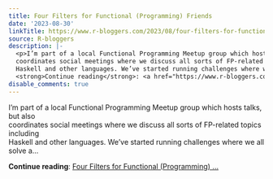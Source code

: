 ```yaml
---
title: Four Filters for Functional (Programming) Friends
date: '2023-08-30'
linkTitle: https://www.r-bloggers.com/2023/08/four-filters-for-functional-programming-friends/
source: R-bloggers
description: |-
  <p>I’m part of a local Functional Programming Meetup group which hosts talks, but also<br />
  coordinates social meetings where we discuss all sorts of FP-related topics including<br />
  Haskell and other languages. We’ve started running challenges where we all solve a...</p>
  <strong>Continue reading</strong>: <a href="https://www.r-bloggers.com/2023/08/four-filters-for-functional-programming-friends/">Four Filters for Functional (Programming) ...
disable_comments: true
---
```

<p>I’m part of a local Functional Programming Meetup group which hosts talks, but also<br />
coordinates social meetings where we discuss all sorts of FP-related topics including<br />
Haskell and other languages. We’ve started running challenges where we all solve a...</p>
<strong>Continue reading</strong>: <a href="https://www.r-bloggers.com/2023/08/four-filters-for-functional-programming-friends/">Four Filters for Functional (Programming) ...